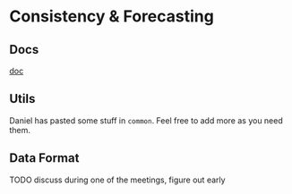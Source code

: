 # Consistency & Forecasting

## Docs
[doc](https://docs.google.com/document/d/1_amt7CQK_aadKciMJuNmedEyf07ubIAL_b5ru_mS0nw/edit)

## Utils
Daniel has pasted some stuff in `common`. Feel free to add more as you need them.

## Data Format
TODO discuss during one of the meetings, figure out early

